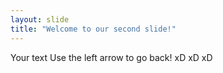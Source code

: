 ```yaml
---
layout: slide
title: "Welcome to our second slide!"
---
```

Your text
Use the left arrow to go back!
xD xD xD

